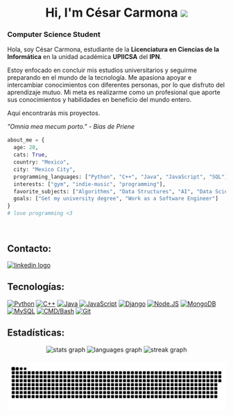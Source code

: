 <h1 align="center">Hi, I'm César Carmona <img src="https://media.giphy.com/media/JvxG1YZ5BcSy1GU0DN/giphy.gif" width="70"></h1>

### Computer Science Student

Hola, soy César Carmona, estudiante de la **Licenciatura en Ciencias de la Informática** en la unidad académica **UPIICSA** del **IPN**.

Estoy enfocado en concluir mis estudios universitarios y seguirme preparando en el mundo de la tecnología. Me apasiona apoyar e intercambiar conocimientos con diferentes personas, por lo que disfruto del aprendizaje mutuo. Mi meta es realizarme como un profesional que aporte sus conocimientos y habilidades en beneficio del mundo entero. 

Aquí encontrarás mis proyectos.

*"Omnia mea mecum porto."*
*- Bías de Priene*


```py
about_me = {
  age: 20,
  cats: True,
  country: "Mexico",
  city: "Mexico City", 
  programming_languages: ["Python", "C++", "Java", "JavaScript", "SQL"],
  interests: ["gym", "indie-music", "programming"],
  favorite_subjects: ["Algorithms", "Data Structures", "AI", "Data Science", "Python"],
  goals: ["Get my university degree", "Work as a Software Engineer"]
}
# love programming <3
```
</br>

## Contacto:

<div align="left">
  <a href="https://www.linkedin.com/in/c%C3%A9sar-carmona-67a751308/" target="_blank">
    <img src="https://img.shields.io/static/v1?message=C%C3%A9sar%20Carmona&logo=linkedin&label=&color=0077B5&logoColor=white&labelColor=101010&style=for-the-badge" height="26" alt="linkedin logo"  />
  </a>
</div>

###

###

## Tecnologías:
[![Python](https://img.shields.io/badge/Python-F7DF1E?style=for-the-badge&logo=python&logoColor=white&labelColor=101010)]()
[![C++](https://img.shields.io/badge/C++-00599C?style=for-the-badge&logo=c%2B%2B&logoColor=white&labelColor=101010)]()
[![Java](https://img.shields.io/badge/Java-007396?style=for-the-badge&logoColor=8B4513&labelColor=FF0000&color=FF0000)](https://fontawesome.com/icons/java?f=brands&s=solid&icon=java)
[![JavaScript](https://img.shields.io/badge/JavaScript-F7DF1E?style=for-the-badge&logo=javascript&logoColor=white&labelColor=101010)]()
[![Django](https://img.shields.io/badge/Django-092E20?style=for-the-badge&logo=django&logoColor=white&labelColor=101010)]()
[![Node.JS](https://img.shields.io/badge/Node.JS-339933?style=for-the-badge&logo=node.js&logoColor=white&labelColor=101010)]()
[![MongoDB](https://img.shields.io/badge/MongoDB-47A248?style=for-the-badge&logo=mongodb&logoColor=white&labelColor=101010)]()
[![MySQL](https://img.shields.io/badge/MySQL-4479A1?style=for-the-badge&logo=mysql&logoColor=white&labelColor=101010)]()
[![CMD/Bash](https://img.shields.io/badge/CMD%2FBash-4D4D4D?style=for-the-badge&logo=gnu-bash&logoColor=white&labelColor=101010)]()
[![Git](https://img.shields.io/badge/Git-F05032?style=for-the-badge&logo=git&logoColor=white&labelColor=101010)](https://fontawesome.com/icons/git?f=brands&s=solid)

## Estadísticas:
<div align="center">
  <img src="https://github-readme-stats.vercel.app/api?username=CesarCarmona30&hide_title=false&hide_rank=false&show_icons=true&include_all_commits=true&count_private=true&disable_animations=false&theme=github_dark&locale=en&hide_border=true&order=1" height="150" alt="stats graph"/>
  <img src="https://github-readme-stats.vercel.app/api/top-langs?username=CesarCarmona30&locale=en&hide_title=true&layout=compact&card_width=320&langs_count=5&theme=github_dark&hide_border=true&order=2" height="150" alt="languages graph"/>
  <img src="https://streak-stats.demolab.com?user=CesarCarmona30&locale=en&mode=weekly&theme=github_dark&hide_border=true&border_radius=4&order=3" height="150" alt="streak graph"/>
</div>

###

<img align="center" width="1000" src="assets/github-snake.svg" alt="snake"/>

<div id="header" align="center">
  <img src="https://komarev.com/ghpvc/?username=cesarcarmona30&style=for-the-badge&color=blue" alt=""/>
</div>

###

